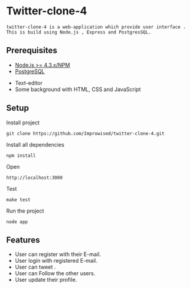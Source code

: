 # Twitter-clone-4
    twitter-clone-4 is a web-application which provide user interface . This is build using Node.js , Express and PostgresSQL.
## Prerequisites
* [Node.js >= 4.3.x/NPM](http://nodejs.org/download/)
* [PostgreSQL](http://www.postgresql.org/download/)
- Text-editor
- Some background with HTML, CSS and JavaScript
## Setup

Install project

```
git clone https://github.com/Improwised/twitter-clone-4.git
```
Install all dependencies

```
npm install
```
Open

```
http://localhost:3000
```

Test
```
make test
```
Run the project
```
node app
```
## Features
* User can register with their E-mail.
* User login with registered E-mail.
* User can tweet .
* User can Follow the other users.
* User update their profile.
